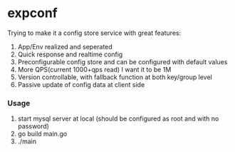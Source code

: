 # expconf

Trying to make it a config store service with great features:
1. App/Env realized and seperated
2. Quick response and realtime config
3. Preconfigurable config store and can be configured with default values
4. More QPS(current 1000+qps read) I want it to be 1M
5. Version controllable, with fallback function at both key/group level
6. Passive update of config data at client side

### Usage
1. start mysql server at local (should be configured as root and with no password)
2. go build main.go
3. ./main
